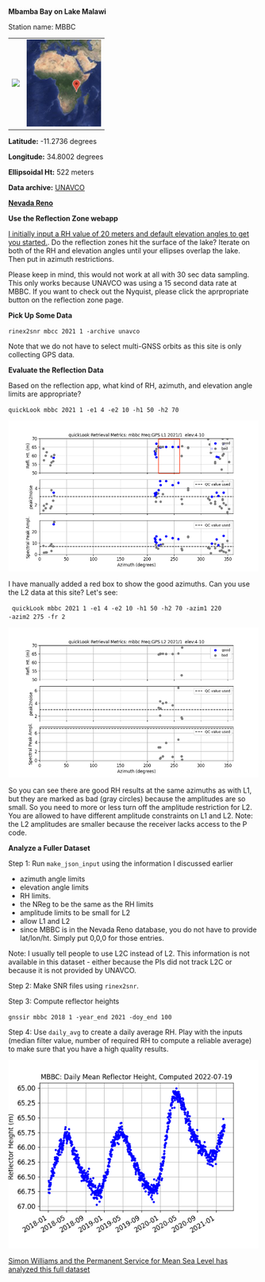 **Mbamba Bay on Lake Malawi**

Station name: MBBC

<P align=center>
<table>
<tr>
<td>
<img src=https://www.unavco.org/data/gps-gnss/lib/images/station_images/MBBC.jpg width=350> </Td>
<td><img src=mbbc-locale.png width=150></td>
</tr>
</table>
<P>

**Latitude:** -11.2736 degrees

**Longitude:** 34.8002 degrees

**Ellipsoidal Ht:** 522 meters

**Data archive:** [UNAVCO](https://www.unavco.org/data/gps-gnss/data-access-methods/dai1/ps.php?sid=6429&filter_data_availability=&from_date=1980-01-06&to_date=2022-07-20&parent_link=Permanent&pview=original)

[**Nevada Reno**](http://geodesy.unr.edu/NGLStationPages/stations/MBBC.sta)
<P>

**Use the Reflection Zone webapp**

[I initially input a RH value of 20 meters and default elevation angles to get you started.](http://gnss-reflections.org/rzones?station=mbbc&lat=0.0&lon=0.0&height=0.0&msl=off&RH=20&freq=1&nyquist=0&srate=30&eang=1&azim1=0&azim2=360&system=gps). 
Do the reflection zones hit the surface of the lake? Iterate on 
both of the RH and elevation angles until 
your ellipses overlap the lake. Then put in azimuth restrictions.

Please keep in mind, this would not work at all with 30 sec data sampling. This only works because UNAVCO 
was using a 15 second data rate at MBBC. If you want to check out the Nyquist, please click the 
aprpropriate button on the reflection zone page.

**Pick Up Some Data**

<code>rinex2snr mbcc 2021 1 -archive unavco</code>

Note that we do not have to select multi-GNSS orbits as this site is only collecting GPS data.

**Evaluate the Reflection Data**

Based on the reflection app, what kind of RH, azimuth, and elevation angle limits are appropriate? 

<code>quickLook mbbc 2021 1 -e1 4 -e2 10 -h1 50 -h2 70 </code>

<img src=mbbc-50-70.png>


I have manually added a red box to show the good azimuths. Can you use the L2 data at this site? Let's see:

<code> quickLook mbbc 2021 1 -e1 4 -e2 10 -h1 50 -h2 70 -azim1 220 -azim2 275 -fr 2</code>

<img src=mbbc-l2.png>
 
So you can see there are good RH results at the same azimuths as with L1, but they are marked as bad (gray circles) because the amplitudes are so small. So you need to more or less turn off the amplitude restriction for L2. You are allowed to have different amplitude constraints on L1 and L2.  Note: the L2 amplitudes are smaller because the receiver lacks access to the  P code.

**Analyze a Fuller Dataset**

Step 1: Run <code>make_json_input</code> using the information I discussed earlier 

- azimuth angle limits 
- elevation angle limits
- RH limits. 
- the NReg to be the same as the RH limits 
- amplitude limits to be small for L2 
- allow L1 and L2 
- since MBBC is in the Nevada Reno database, you do not have to provide lat/lon/ht. Simply put 0,0,0 for those entries.

Note: I usually tell people to use L2C instead of L2. This information is not available in this dataset - either because the PIs did not track L2C or because it is not provided by UNAVCO.

Step 2: Make SNR files using <code>rinex2snr</code>. 

Step 3: Compute reflector heights

<code>gnssir mbbc 2018 1 -year_end 2021 -doy_end 100</code> 

Step 4: Use <code>daily_avg</code> to create a daily average RH. Play with the inputs (median filter value, number of required RH to compute a reliable average) to make sure 
that you have a high quality results. 

<p align=center>
<img src=mbbc-rh.png>


[Simon Williams and the Permanent Service for Mean Sea Level has analyzed this full dataset](https://www.psmsl.org/data/gnssir/site.php?id=10318)

